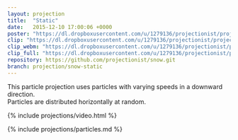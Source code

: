 ```yaml
---
layout: projection
title:  "Static"
date:   2015-12-10 17:00:06 +0000
poster: "https://dl.dropboxusercontent.com/u/1279136/projectionist/projections/snow-static/poster600.png"
clip: "https://dl.dropboxusercontent.com/u/1279136/projectionist/projections/snow-static/clip600.mp4"
clip_webm: "https://dl.dropboxusercontent.com/u/1279136/projectionist/projections/snow-static/clip600.webm"
clip_full: "https://dl.dropboxusercontent.com/u/1279136/projectionist/projections/snow=static/original.mov"
repository: https://github.com/projectionist/snow.git
branch: projection/snow-static
---
```


This particle projection uses particles with varying speeds in a downward direction.  
Particles are distributed horizontally at random.

{% include projections/video.html %}

{% include projections/particles.md %}
